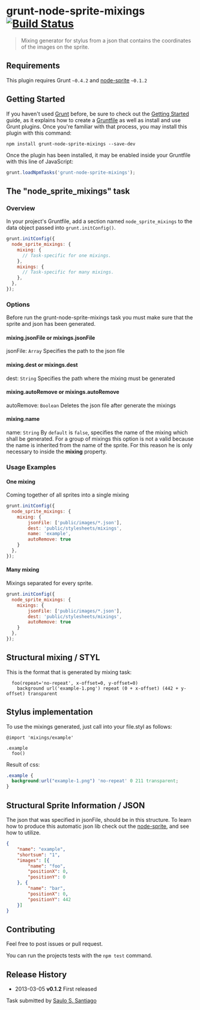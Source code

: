 # grunt-node-sprite-mixings [![Build Status](https://travis-ci.org/SauloSilva/grunt-node-sprite-mixings.png?branch=master)](https://travis-ci.org/SauloSilva/grunt-node-sprite-mixings)

> Mixing generator for stylus from a json that contains the coordinates of the images on the sprite.

## Requirements

This plugin requires Grunt `~0.4.2` and [node-sprite](https://github.com/naltatis/node-sprite) `~0.1.2`


## Getting Started

If you haven't used [Grunt](http://gruntjs.com/) before, be sure to check out the [Getting Started](http://gruntjs.com/getting-started) guide, as it explains how to create a [Gruntfile](http://gruntjs.com/sample-gruntfile) as well as install and use Grunt plugins. Once you're familiar with that process, you may install this plugin with this command:

```shell
npm install grunt-node-sprite-mixings --save-dev
```

Once the plugin has been installed, it may be enabled inside your Gruntfile with this line of JavaScript:

```js
grunt.loadNpmTasks('grunt-node-sprite-mixings');
```

## The "node_sprite_mixings" task

### Overview

In your project's Gruntfile, add a section named `node_sprite_mixings` to the data object passed into `grunt.initConfig()`.

```js
grunt.initConfig({
  node_sprite_mixings: {
    mixing: {
      // Task-specific for one mixings.
    },
    mixings: {
      // Task-specific for many mixings.
    },
  },
});
```

### Options

Before run the grunt-node-sprite-mixings task you must make sure that the sprite and json has been generated.

#### mixing.jsonFile or mixings.jsonFile

jsonFile: `Array`
Specifies the path to the json file

#### mixing.dest or mixings.dest

dest: `String`
Specifies the path where the mixing must be generated

#### mixing.autoRemove or mixings.autoRemove

autoRemove: `Boolean`
Deletes the json file after generate the mixings

#### mixing.name

name: `String`
By `default` is  `false`, specifies the name of the mixing which shall be generated. For a group of mixings this option is not a valid because the name is inherited from the name of the sprite. For this reason he is only necessary to inside the **mixing** property.

### Usage Examples

#### One mixing

Coming together of all sprites into a single mixing

```js
grunt.initConfig({
  node_sprite_mixings: {
    mixing: {
        jsonFile: ['public/images/*.json'],
        dest: 'public/stylesheets/mixings',
        name: 'example',
        autoRemove: true
    }
  },
});
```

#### Many mixing

Mixings separated for every sprite.

```js
grunt.initConfig({
  node_sprite_mixings: {
    mixings: {
        jsonFile: ['public/images/*.json'],
        dest: 'public/stylesheets/mixings',
        autoRemove: true
    }
  },
});
```

## Structural mixing / STYL

This is the format that is generated by mixing task:

```styl
  foo(repeat='no-repeat', x-offset=0, y-offset=0)
    background url('example-1.png') repeat (0 + x-offset) (442 + y-offset) transparent
```

## Stylus implementation

To use the mixings generated, just call into your file.styl as follows:

```styl
@import 'mixings/example'

.example
  foo()
```
Result of css:

```css
.example {
  background:url("example-1.png") 'no-repeat' 0 211 transparent;
}
```

## Structural Sprite Information / JSON

The json that was specified in jsonFile, should be in this structure.
To learn how to produce this automatic json lib check out the [node-sprite](https://github.com/naltatis/node-sprite#usage), and see how to utilize.

```json
{
    "name": "example",
    "shortsum": "1",
    "images": [{
        "name": "foo",
        "positionX": 0,
        "positionY": 0
    }, {
        "name": "bar",
        "positionX": 0,
        "positionY": 442
    }]
}
```

## Contributing
Feel free to post issues or pull request.

You can run the projects tests with the `npm test` command.

## Release History
* 2013-03-05    **v0.1.2**    First released

Task submitted by [Saulo S. Santiago](http://www.linkedin.com/profile/view?id=119242632&trk=nav_responsive_tab_profile)